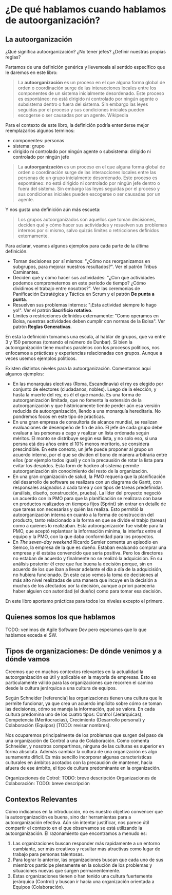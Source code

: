 
# ¿De qué hablamos cuando hablamos de autoorganización?
## La autoorganización
¿Qué significa autoorganización? ¿No tener jefes? ¿Definir nuestras propias reglas?

Partamos de una definición genérica y llevemosla al sentido específico que le daremos en este libro:
> La **autoorganización** es un proceso en el que alguna forma global de orden o coordinación surge de las interacciones locales entre los componentes de un sistema inicialmente desordenado. Este proceso es espontáneo: no está dirigido ni controlado por ningún agente o subsistema dentro o fuera del sistema. Sin embargo las leyes seguidas por el proceso y sus condiciones iniciales pueden escogerse o ser causadas por un agente. Wikipedia

Para el contexto de este libro, la definición podría entenderse mejor reemplazarlos algunos terminos:
* componentes: personas
* sistema: grupo
* dirigido ni controlado por ningún agente o subsistema: dirigido ni controlado por ningún jefe

>La **autoorganización** es un proceso en el que alguna forma global de orden o coordinación surge de las interacciones locales entre las personas de un grupo inicialmente desordenado. Este proceso es espontáneo: no está dirigido ni controlado por ningún jefe dentro o fuera del sistema. Sin embargo las leyes seguidas por el proceso y sus condiciones iniciales pueden escogerse o ser causadas por un agente.

Y nos gusta una definición aún más escueta:
> Los grupos autoorganizados son aquellos que toman decisiones, deciden qué y cómo hacer sus actividades y resuelven sus problemas internos por si mismo, salvo quizás límites o retricciones definidos externamente.

Para aclarar, veamos algunos ejemplos para cada parte de la última definición.
* Toman decisiones por sí mismos: "¿Cómo nos reorganizamos en subgrupos, para mejorar nuestros resultados?". Ver el patrón Tribus Caminantes.
* Deciden qué y cómo hacer sus actividades: "¿Con que actividades podemos comprometernos en este período de tiempo? ¿Cómo dividimos el trabajo entre nosotros?". Ver las ceremonias de Panificación Estratégica y Táctica en Scrum y el patrón **De punta a punta**.
* Resuelven sus problemas internos: "¡Esta actividad siempre lo hago yo!". Ver el patrón **Sacrificio rotativo**.
* Límites o restricciones definidos externamente: "Como operamos en Bolsa, nuestras actividades deben cumplir con normas de la Bolsa". Ver patrón **Reglas Generativas**.

En esta la definición tomamos una escala, al hablar de grupos, que va entre 3 y 150 personas (tomando el número de Dunbar). Si bien la autoorganización tiene muchos paralelos con los procesos políticos, nos enfocamos a prácticas y experiencias relacionadas con grupos. Aunque a veces usemos ejemplos políticos.

Existen distintos niveles para la autoorganización. Comentamos aquí algunos ejemplos:
* En las monarquias electivas (Roma, Escandinavia) el rey es elegido por conjunto de electores (ciudadanos, nobles). Luego de la elección, y hasta la muerte del rey, es él el que manda. Es una forma de autoorganización limitada, que no fomenta la extensión de la autoorganización y que históricamente tiende perder aún esa versión reducida de autoorganización, llendo a una monarquía hereditaria. No pondremos focos en este tipo de prácticas.
* En una gran empresa de consultoría de alcance mundial, se realizan evaluaciones de desempeño de fin de año. El jefe de cada grupo debe evaluar a las personas a cago y realizar un lista ordenada según méritos. El monto se distribuye según esa lista, y no solo eso, si una persna etá dos años entre el 10% menos meritorio, se considera prescindible. En este conexto, un jefe puede proponer al grupo un acuerdo interno, por el que se dividen el bono de manera arbitraria entre ellos (por ejemplo todos igual) y con la precausión de rotar la lista para evitar los despidos. Esta form de hackeo al sistema permite autoorganización sin conocimiento del resto de la organización.
* En una gran organización de salud, la PMO requeria que la planificación del desarrollo de software se realizara con un diagrama de Gantt, con responsales asignados a cada tarea y con tipos de tareas predefinidas (análisis, diseño, construcción, prueba). La líder del proyecto negoció un acuerdo con la PMO para que la planificación se realizara con base en productos realizados en tiempos fijos (Sprint) sin entrar en detalle de que tareas son necesarias y quién las realiza. Esto permitió la autoorganización interna en cuanto a la forma de construcción del producto, tanto relacionado a la forma en que se divide el trabjo (tareas) como a quienes lo realizaban. Esta autoorganización fue visible para la PMO, que aceptó replantear la información mínima, la interfaz entre el equipo y la PMO, con la que daba conformidad para los proyectos.
* En *The seven-day weekend* Ricardo Semler comenta un episodio en Semco, la empresa de la que es dueño. Estaban evaluando comprar una empresa y él estaba convencido que sería positiva. Pero los directores no estaban de acuerdo y finalmente no se realizó la adquicisión. En su análisis posterior él cree que fue buena la decisión porque, sin en acuerdo de los que iban a llevar adelante el día a día de la adquicisión, no hubiera funcionado. En este caso vemos la toma de decisiones al más alto nivel realizadas de una manera que incuye en la decisión a muchos de los afectados por la decisión, aunque a priori parecería haber alguien con autoridad (el dueño) como para tomar esa decisión.

En este libro aportamo prácticas para todos los niveles excepto el primero.


## Quienes somos los que hablamos

TODO: venimos de Agile Software Dev pero esperamos que lo que hablamos exceda el SW.
## Tipos de organizaciones: De dónde venimos y a dónde vamos
Creemos que en muchos contextos relevantes en la actualidad la autoorganización es útil y aplicable en la mayoría de empresas. Esto es particulamente válido para las organizaciones que recorren el camino desde la cultura jerárquica a una cultura de equipos.

Según Schneider [referencia] las organizaciones tienen una cultura que le permite funcionar, ya que crea un acuerdo implícito sobre cómo se toman las decisiones, cómo se maneja la información, qué se valora. En cada cultura predomina uno de los cuatro tipos: Control (Jerárquicas), Competencia (Meritocracias), Crecimiento (Desarrollo personal) y Colaboración (Equipos) [TODO: revisar nombres].

Nos ocuparemos principalmente de los problemas que surgen del paso de una organización de Control a  una de Colaboración.
Como comenta Schneider, y nosotros compartimos, ninguna de las culturas es superior en forma absoluta. Además cambiar la cultura de una organización es algo sumamente dificil. Es más sencillo incorporar algunas características culturales en ámbitos acotados con la precaución de mantener, hacia afuera de ese ámbito, el tipo de cultura predominante en la organización.

Organizaciones de Cotrol: TODO:  breve descripción
Organizaciones de Colaboración: TODO: breve descripción


## Contextos Relevantes
Cómo indicamos en la introducción, no es nuestro objetivo convencer que la autoorganización es buena, sino dar herramientas para a autoorganización efectiva.
Aún sin intentar justificar, nos parece útil compartir el contexto en el que observamos se está utilizando la autoorganización. El razonamiento que encontramos a menudo es:
1. Las organizaciones buscan responder más rapidamente a un entorno cambiante, ser más creativos y resultar más atractivas como lugar de trabajo para personas talentosas.
2. Para lograr lo anterior, las organizaciones buscan que cada uno de sus miembros participe plenamente en la solución de los problemas y situaciones nuevas que surgen permanentemente.
3. Estas organizaciones tienen o han tenido una cultura fuertemente jerárquica (Control) y buscan ir hacia una organización orientada a Equipos (Colaboración).

